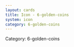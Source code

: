 ```yaml
---
layout: cards
title: Icon - 6-golden-coins
system: icon
category: 6-golden-coins
---
```

<div class="alert alert-secondary mb-4"><span class="i18n innerHTML-category">Category: </span><span class="i18n innerHTML-cat-6-golden-coins">6-golden-coins</span></div>
